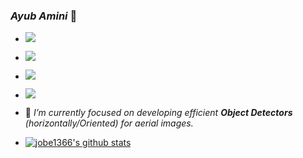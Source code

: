 ### _Ayub Amini_ 👋

- ![](https://img.shields.io/badge/Major-CS-609926?style=flat&logo=ABB%20RobotStudio&logoColor=ffffff)
- ![](https://img.shields.io/badge/OS-Linux-orange?style=flat&logo=Linux&logoColor=ffffff)
- ![](https://img.shields.io/badge/Use-Python-0076ab?style=flat&logo=Python&logoColor=ffffff)
- ![](https://img.shields.io/badge/Learn-C-blueviolet?style=flat&logo=Visual%20Studio%20Code&logoColor=ffffff)

- 🔭 _I’m currently focused on developing efficient **Object Detectors** (horizontally/Oriented) for aerial images._



- [![jobe1366's github stats](https://github-readme-stats.vercel.app/api?username=jobe1366&count_private=true&show_icons=true&theme=radical&hide_rank=false)](https://github.com/anuraghazra/github-readme-stats)
